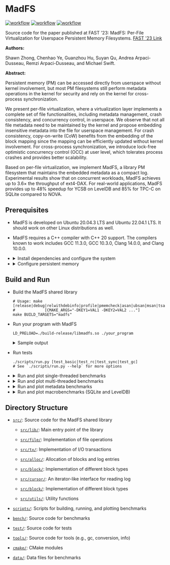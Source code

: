 # MadFS

[![workflow](https://github.com/shawnzhong/MadFS/actions/workflows/test.yml/badge.svg)](https://github.com/ShawnZhong/MadFS/actions/workflows/test.yml)
[![workflow](https://github.com/shawnzhong/MadFS/actions/workflows/bench.yml/badge.svg)](https://github.com/ShawnZhong/MadFS/actions/workflows/bench.yml)
[![workflow](https://github.com/shawnzhong/MadFS/actions/workflows/format.yml/badge.svg)](https://github.com/ShawnZhong/MadFS/actions/workflows/format.yml)

Source code for the paper published at FAST '23: MadFS: Per-File Virtualization
for Userspace Persistent Memory Filesystems.
[FAST '23 Link](https://www.usenix.org/conference/fast23/presentation/zhong)

**Authors:**

Shawn Zhong, Chenhao Ye, Guanzhou Hu, Suyan Qu, Andrea Arpaci-Dusseau, Remzi
Arpaci-Dusseau, and Michael Swift.

**Abstract:**

Persistent memory (PM) can be accessed directly from userspace without kernel
involvement, but most PM filesystems still perform metadata operations in the
kernel for security and rely on the kernel for cross-process synchronization.

We present per-file virtualization, where a virtualization layer implements a
complete set of file functionalities, including metadata management, crash
consistency, and concurrency control, in userspace. We observe that not all file
metadata need to be maintained by the kernel and propose embedding insensitive
metadata into the file for userspace management. For crash consistency,
copy-on-write (CoW) benefits from the embedding of the block mapping since the
mapping can be efficiently updated without kernel involvement. For cross-process
synchronization, we introduce lock-free optimistic concurrency control (OCC) at
user level, which tolerates process crashes and provides better scalability.

Based on per-file virtualization, we implement MadFS, a library PM filesystem
that maintains the embedded metadata as a compact log. Experimental results show
that on concurrent workloads, MadFS achieves up to 3.6× the throughput of
ext4-DAX. For real-world applications, MadFS provides up to 48% speedup for YCSB
on LevelDB and 85% for TPC-C on SQLite compared to NOVA.

## Prerequisites

- MadFS is developed on Ubuntu 20.04.3 LTS and Ubuntu 22.04.1 LTS. It should
  work on other Linux distributions as well.

- MadFS requires a C++ compiler with C++ 20 support. The compilers known to work
  includes GCC 11.3.0, GCC 10.3.0, Clang 14.0.0, and Clang
  10.0.0.

- <details>
  <summary>Install dependencies and configure the system</summary>

    - Install build dependencies

      ```shell
      sudo apt update
      sudo apt install -y cmake build-essential gcc-10 g++-10
      ```

    - Install development dependencies (optional)

      ```shell
      # to run sanitizers and formatter
      sudo apt install -y clang-10 libstdc++-10-dev clang-format-10
      # for perf
      sudo apt install -y linux-tools-common linux-tools-generic linux-tools-`uname -r`
      # for managing persistent memory and NUMA
      sudo apt install -y ndctl numactl
      # for benchmarking
      sudo apt install -y sqlite3
      ```

    - Configure the system

      ```shell
      ./scripts/init.py
      ```
  </details>

- <details>
  <summary>Configure persistent memory</summary>

    - To emulate a persistent memory device using DRAM, please follow the
      guide [here](https://docs.pmem.io/persistent-memory/getting-started-guide/creating-development-environments/linux-environments/linux-memmap).

    - Initialize namespaces (optional)
      ```shell
      # remove existing namespaces on region0
      sudo ndctl destroy-namespace all --region=region0 --force 
      # create new namespace `/dev/pmem0` on region0
      sudo ndctl create-namespace --region=region0 --size=20G
      # create new namespace `/dev/pmem0.1` on region0 for NOVA (optional)
      sudo ndctl create-namespace --region=region0 --size=20G
      # list all namespaces
      ndctl list --region=0 --namespaces --human --idle
      ```

    - Use `/dev/pmem0` to mount ext4-DAX at `/mnt/pmem0-ext4-dax`
      ```shell
      # create filesystem
      sudo mkfs.ext4 /dev/pmem0
      # create mount point
      sudo mkdir -p /mnt/pmem0-ext4-dax
      # mount filesystem
      sudo mount -o dax /dev/pmem0 /mnt/pmem0-ext4-dax
      # make the mount point writable
      sudo chmod a+w /mnt/pmem0-ext4-dax
      # check mount status
      mount -v | grep /mnt/pmem0-ext4-dax
      ```

    - Use `/dev/pmem0.1` to mount NOVA at `/mnt/pmem0-nova` (optional)
      ```shell
      # load NOVA module
      sudo modprobe nova
      # create mount point
      sudo mkdir -p /mnt/pmem0-nova
      # mount filesystem
      sudo mount -t NOVA -o init -o data_cow  /dev/pmem0.1 /mnt/pmem0-nova
      # make the mount point writable
      sudo chmod a+w /mnt/pmem0-nova           
      # check mount status
      mount -v | grep /mnt/pmem0-nova          
      ```

    - To unmount the filesystems, run
      ```shell
      sudo umount /mnt/pmem0-ext4-dax
      sudo umount /mnt/pmem0-nova
      ```

  </details>

## Build and Run

- Build the MadFS shared library

  ```shell
  # Usage: make [release|debug|relwithdebinfo|profile|pmemcheck|asan|ubsan|msan|tsan]
  #             [CMAKE_ARGS="-DKEY1=VAL1 -DKEY2=VAL2 ..."] 
  make BUILD_TARGETS="madfs"
  ```

- Run your program with MadFS

  ```shell
  LD_PRELOAD=./build-release/libmadfs.so ./your_program
  ```
  <details>
    <summary> Sample output </summary>

    ```
    BuildOptions: 
        build type:
            name: release
            debug: 0
            use_pmemcheck: 0
        hardware support:
            clwb: 1
            clflushopt: 1
            avx512f: 1
        features: 
            map_sync: 1
            map_populate: 1
            tx_flush_only_fsync: 1
            enable_timer: 0
        concurrency control:
            cc_occ: 1
            cc_mutex: 0
            cc_spinlock: 0
            cc_rwlock: 0

    RuntimeOptions:
        show_config: 1
        strict_offset_serial: 0
        log_file: None
        log_level: 1

    # Your program output here
    
    MadFS unloaded
    ```
    </details>


- Run tests

  ```
  ./scripts/run.py [test_basic|test_rc|test_sync|test_gc]
  # See `./scripts/run.py --help` for more options
  ```

-   <details> 
    <summary>Run and plot single-threaded benchmarks </summary>

    ```shell
    ./scripts/bench_st.py --filter="seq_pread"
    ./scripts/bench_st.py --filter="rnd_pread"
    ./scripts/bench_st.py --filter="seq_pwrite"
    ./scripts/bench_st.py --filter="rnd_pwrite"
    ./scripts/bench_st.py --filter="cow"
    ./scripts/bench_st.py --filter="append_pwrite"
    
    # Limit to set of file systems
    ./scripts/bench_st.py -f MadFS SplitFS
    
    # Profile a data point
    ./scripts/bench_st.py --filter="seq_pread/512" -f MadFS -b profile
    
    # See `./scripts/bench_st.py` --help for more options
    ```
    </details>

-   <details>
    <summary>Run and plot multi-threaded benchmarks</summary>

    ```shell
    ./scripts/bench_mt.py --filter="unif_0R"
    ./scripts/bench_mt.py --filter="unif_50R"
    ./scripts/bench_mt.py --filter="unif_95R"
    ./scripts/bench_mt.py --filter="unif_100R"
    ./scripts/bench_mt.py --filter="zipf_2k"
    ./scripts/bench_mt.py --filter="zipf_4k"
    ```
    </details>

-   <details>
    <summary>Run and plot metadata benchmarks</summary>

    ```shell
    ./scripts/bench_open.py
    ./scripts/bench_gc.py
    ```
    </details>

-   <details>
    <summary>Run and plot macrobenchmarks (SQLite and LevelDB) </summary>

    ```shell
    ./scripts/bench_tpcc.py
    ./scripts/bench_ycsb.py
    ```
    </details>

## Directory Structure

- [`src/`](src): Source code for the MadFS shared library

    - [`src/lib/`](src/lib): Main entry point of the library

    - [`src/file/`](src/file): Implementation of file operations

    - [`src/tx/`](src/tx): Implementation of I/O transactions

    - [`src/alloc/`](src/alloc): Allocation of blocks and log entries

    - [`src/block/`](src/block): Implementation of different block types

    - [`src/cursor/`](src/cursor): An iterator-like interface for reading log

    - [`src/block/`](src/block): Implementation of different block types

    - [`src/utils/`](src/utils): Utility functions

- [`scripts/`](scripts): Scripts for building, running, and plotting benchmarks

- [`bench/`](bench): Source code for benchmarks

- [`test/`](test): Source code for tests

- [`tools/`](tools): Source code for tools (e.g., gc, conversion, info)

- [`cmake/`](cmake): CMake modules

- [`data/`](data): Data files for benchmarks
